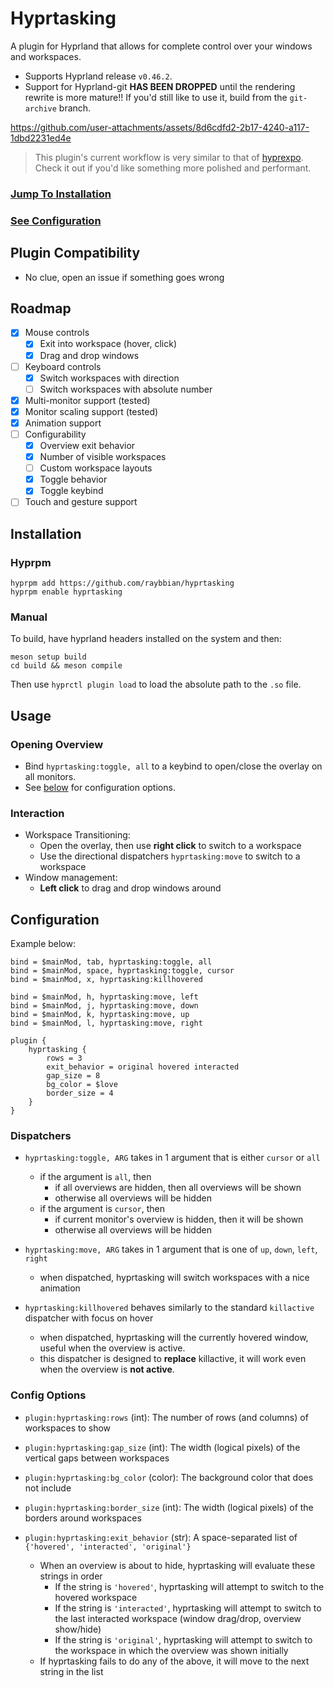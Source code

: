 # Hyprtasking

A plugin for Hyprland that allows for complete control over your windows and workspaces.

- Supports Hyprland release `v0.46.2`.
- Support for Hyprland-git **HAS BEEN DROPPED** until the rendering rewrite is more mature!! If you'd still like to use it, build from the `git-archive` branch.

https://github.com/user-attachments/assets/8d6cdfd2-2b17-4240-a117-1dbd2231ed4e

> This plugin's current workflow is very similar to that of [hyprexpo](https://github.com/hyprwm/hyprland-plugins/tree/main/hyprexpo). Check it out if you'd like something more polished and performant.

### [Jump To Installation](#Installation)

### [See Configuration](#Configuration)

## Plugin Compatibility

- No clue, open an issue if something goes wrong

## Roadmap

- [x] Mouse controls
    - [x] Exit into workspace (hover, click)
    - [x] Drag and drop windows
- [ ] Keyboard controls
    - [x] Switch workspaces with direction
    - [ ] Switch workspaces with absolute number
- [x] Multi-monitor support (tested)
- [x] Monitor scaling support (tested)
- [x] Animation support
- [ ] Configurability
    - [x] Overview exit behavior
    - [x] Number of visible workspaces
    - [ ] Custom workspace layouts
    - [x] Toggle behavior
    - [x] Toggle keybind
- [ ] Touch and gesture support
    
## Installation

### Hyprpm

```
hyprpm add https://github.com/raybbian/hyprtasking
hyprpm enable hyprtasking
```

### Manual

To build, have hyprland headers installed on the system and then:

```
meson setup build
cd build && meson compile
```

Then use `hyprctl plugin load` to load the absolute path to the `.so` file.

## Usage

### Opening Overview

- Bind `hyprtasking:toggle, all` to a keybind to open/close the overlay on all monitors. 
- See [below](#Configuration) for configuration options.

### Interaction

- Workspace Transitioning:
    - Open the overlay, then use **right click** to switch to a workspace
    - Use the directional dispatchers `hyprtasking:move` to switch to a workspace
- Window management:
    - **Left click** to drag and drop windows around

## Configuration

Example below:

```
bind = $mainMod, tab, hyprtasking:toggle, all
bind = $mainMod, space, hyprtasking:toggle, cursor
bind = $mainMod, x, hyprtasking:killhovered

bind = $mainMod, h, hyprtasking:move, left
bind = $mainMod, j, hyprtasking:move, down
bind = $mainMod, k, hyprtasking:move, up
bind = $mainMod, l, hyprtasking:move, right

plugin {
    hyprtasking {
        rows = 3
        exit_behavior = original hovered interacted
        gap_size = 8
        bg_color = $love
        border_size = 4
    }
}

```

### Dispatchers

- `hyprtasking:toggle, ARG` takes in 1 argument that is either `cursor` or `all`
    - if the argument is `all`, then
        - if all overviews are hidden, then all overviews will be shown
        - otherwise all overviews will be hidden
    - if the argument is `cursor`, then
        - if current monitor's overview is hidden, then it will be shown
        - otherwise all overviews will be hidden

- `hyprtasking:move, ARG` takes in 1 argument that is one of `up`, `down`, `left`, `right`
    - when dispatched, hyprtasking will switch workspaces with a nice animation

- `hyprtasking:killhovered` behaves similarly to the standard `killactive` dispatcher with focus on hover
    - when dispatched, hyprtasking will the currently hovered window, useful when the overview is active.
    - this dispatcher is designed to **replace** killactive, it will work even when the overview is **not active**.

### Config Options

- `plugin:hyprtasking:rows` (int): The number of rows (and columns) of workspaces to show

- `plugin:hyprtasking:gap_size` (int): The width (logical pixels) of the vertical gaps between workspaces

- `plugin:hyprtasking:bg_color` (color): The background color that does not include 

- `plugin:hyprtasking:border_size` (int): The width (logical pixels) of the borders around workspaces

- `plugin:hyprtasking:exit_behavior` (str): A space-separated list of `{'hovered', 'interacted', 'original'}`
    - When an overview is about to hide, hyprtasking will evaluate these strings in order
        - If the string is `'hovered'`, hyprtasking will attempt to switch to the hovered workspace
        - If the string is `'interacted'`, hyprtasking will attempt to switch to the last interacted workspace (window drag/drop, overview show/hide)
        - If the string is `'original'`, hyprtasking will attempt to switch to the workspace in which the overview was shown initially
    - If hyprtasking fails to do any of the above, it will move to the next string in the list
